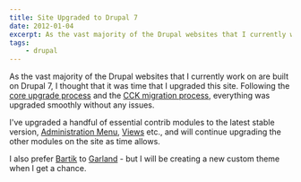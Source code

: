 ```yaml
---
title: Site Upgraded to Drupal 7
date: 2012-01-04
excerpt: As the vast majority of the Drupal websites that I currently work on are built on Drupal 7, I thought that it was time that I upgraded this site.
tags:
    - drupal
---
```


As the vast majority of the Drupal websites that I currently work on are built
on Drupal 7, I thought that it was time that I upgraded this site. Following the
[core upgrade process](http://drupal.org/node/570162) and the
[CCK migration process](http://drupal.org/node/1144136), everything was upgraded
smoothly without any issues.

I've upgraded a handful of essential contrib modules to the latest stable
version, [Administration Menu](http://drupal.org/project/admin_menu),
[Views](http://drupal.org/project/views) etc., and will continue upgrading the
other modules on the site as time allows.

I also prefer [Bartik](http://drupal.org/project/bartik) to
[Garland](http://drupal.org/project/garland) - but I will be creating a new
custom theme when I get a chance.
